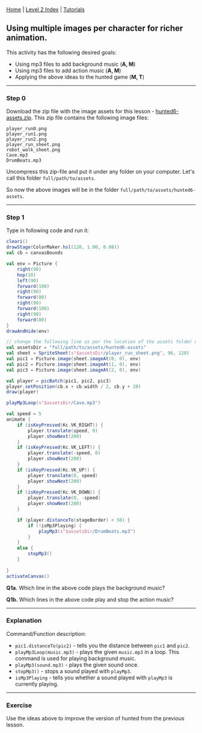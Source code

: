 <div class="nav">
  <a href="../../index.html">Home</a> | <a href="index.html">Level 2 Index</a> | <a href="../../tutorials-index.html">Tutorials</a>
</div>

## Using multiple images per character for richer animation.

This activity has the following desired goals:
* Using mp3 files to add background music (**A, M**)
* Using mp3 files to add action music (**A, M**)
* Applying the above ideas to the hunted game (**M, T**)

---

### Step 0

Download the zip file with the image assets for this lesson - [hunted6-assets.zip](hunted6-assets.zip). This zip file contains the following image files:
```
player_run0.png
player_run1.png
player_run2.png
player_run_sheet.png
robot_walk_sheet.png
Cave.mp3
DrumBeats.mp3
```

Uncompress this zip-file and put it under any folder on your computer. Let's call this folder `full/path/to/assets`.

So now the above images will be in the folder `full/path/to/assets/hunted6-assets`.

---

### Step 1
Type in following code and run it:

```scala
cleari()
drawStage(ColorMaker.hsl(120, 1.00, 0.08))
val cb = canvasBounds

val env = Picture {
    right(90)
    hop(10)
    left(90)
    forward(100)
    right(90)
    forward(80)
    right(90)
    forward(100)
    right(90)
    forward(80)
}
drawAndHide(env)

// change the following line as per the location of the assets folder on your computer
val assetsDir = "full/path/to/assets/hunted6-assets"
val sheet = SpriteSheet(s"$assetsDir/player_run_sheet.png", 96, 128)
val pic1 = Picture.image(sheet.imageAt(0, 0), env)
val pic2 = Picture.image(sheet.imageAt(1, 0), env)
val pic3 = Picture.image(sheet.imageAt(2, 0), env)

val player = picBatch(pic1, pic2, pic3)
player.setPosition(cb.x + cb.width / 2, cb.y + 20)
draw(player)

playMp3Loop(s"$assetsDir/Cave.mp3")

val speed = 5
animate {
    if (isKeyPressed(Kc.VK_RIGHT)) {
        player.translate(speed, 0)
        player.showNext(200)
    }
    if (isKeyPressed(Kc.VK_LEFT)) {
        player.translate(-speed, 0)
        player.showNext(200)
    }
    if (isKeyPressed(Kc.VK_UP)) {
        player.translate(0, speed)
        player.showNext(200)
    }
    if (isKeyPressed(Kc.VK_DOWN)) {
        player.translate(0, -speed)
        player.showNext(200)
    }

    if (player.distanceTo(stageBorder) < 50) {
        if (!isMp3Playing) {
            playMp3(s"$assetsDir/DrumBeats.mp3")
        }
    }
    else {
        stopMp3()
    }
    
}
activateCanvas()
```

**Q1a.** Which line in the above code plays the background music?

**Q1b.** Which lines in the above code play and stop the action music?

---

### Explanation

Command/Function description:
* `pic1.distanceTo(pic2)` - tells you the distance between `pic1` and `pic2`.
* `playMp3Loop(music.mp3)` - plays the given `music.mp3` in a loop. This command is used for playing background music.
* `playMp3(sound.mp3)` - plays the given sound once.
* `stopMp3()` - stops a sound played with `playMp3`.
* `isMp3Playing` - tells you whether a sound played with `playMp3` is currently playing.


---

### Exercise

Use the ideas above to improve the version of hunted from the previous lesson.